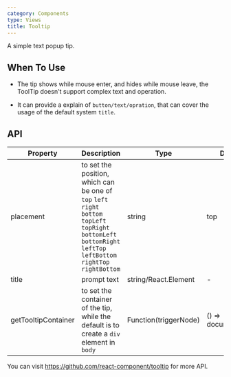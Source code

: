 ```yaml
---
category: Components
type: Views
title: Tooltip
---
```


A simple text popup tip.

## When To Use

- The tip shows while mouse enter, and hides while mouse leave, the ToolTip doesn't support complex text and operation.  

- It can provide a explain of `button/text/opration`, that can cover the usage of the default system `title`. 

## API

| Property      | Description                                     | Type       | Default |
|-----------|------------------------------------------|------------|--------|
| placement | to set the position, which can be one of `top` `left` `right` `bottom` `topLeft` `topRight` `bottomLeft` `bottomRight` `leftTop` `leftBottom` `rightTop` `rightBottom` | string     | top    |
| title     | prompt text                                 | string/React.Element | -     |
| getTooltipContainer | to set the container of the tip, while the default is to create a `div` element in `body` | Function(triggerNode) | () => document.body |

You can visit https://github.com/react-component/tooltip for more API.
